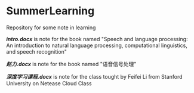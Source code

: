 # SummerLearning
Repository for some note in learning

***intro.docx*** is note for the book named "Speech and language processing: An introduction to natural language processing, computational linguistics, and speech recognition"

***赵力.docx*** is note for the book named "语音信号处理"

***深度学习课程.docx*** is note for the class tought by Feifei Li from Stanford University on Netease Cloud Class
